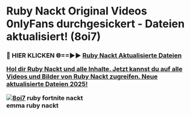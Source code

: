 # Ruby Nackt Original Videos 0nlyFans durchgesickert - Dateien aktualisiert! (8oi7)

<h3>🔴 HIER KLICKEN 🌐==►► <a href="https://tinyurl.com/h6vf6nb8" rel="nofollow">Ruby Nackt Aktualisierte Dateien

Hol dir Ruby Nackt und alle Inhalte. Jetzt kannst du auf alle Videos und Bilder von Ruby Nackt zugreifen. Neue aktualisierte Dateien 2025!

[![8oi7](https://i.imgur.com/sD4kR3V.gif)](https://tinyurl.com/h6vf6nb8)
ruby fortnite nackt<br>
emma ruby nackt